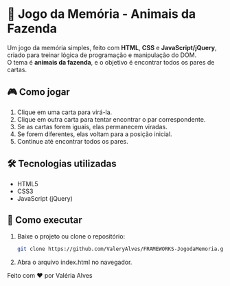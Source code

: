 # 🐄 Jogo da Memória - Animais da Fazenda

Um jogo da memória simples, feito com **HTML**, **CSS** e **JavaScript/jQuery**, criado para treinar lógica de programação e manipulação do DOM.  
O tema é **animais da fazenda**, e o objetivo é encontrar todos os pares de cartas.

## 🎮 Como jogar
1. Clique em uma carta para virá-la.
2. Clique em outra carta para tentar encontrar o par correspondente.
3. Se as cartas forem iguais, elas permanecem viradas.
4. Se forem diferentes, elas voltam para a posição inicial.
5. Continue até encontrar todos os pares.

## 🛠️ Tecnologias utilizadas
- HTML5
- CSS3
- JavaScript (jQuery)

## 🚀 Como executar
1. Baixe o projeto ou clone o repositório:
   ```bash
   git clone https://github.com/ValeryAlves/FRAMEWORKS-JogodaMemoria.git
2. Abra o arquivo index.html no navegador.

Feito com ❤️ por Valéria Alves
